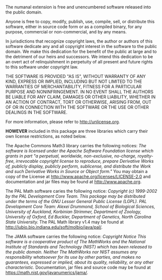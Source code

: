 The numanal extension is free and unencumbered software released into the public domain.

Anyone is free to copy, modify, publish, use, compile, sell, or
distribute this software, either in source code form or as a compiled
binary, for any purpose, commercial or non-commercial, and by any
means.

In jurisdictions that recognize copyright laws, the author or authors
of this software dedicate any and all copyright interest in the
software to the public domain. We make this dedication for the benefit
of the public at large and to the detriment of our heirs and
successors. We intend this dedication to be an overt act of
relinquishment in perpetuity of all present and future rights to this
software under copyright law.

THE SOFTWARE IS PROVIDED "AS IS", WITHOUT WARRANTY OF ANY KIND,
EXPRESS OR IMPLIED, INCLUDING BUT NOT LIMITED TO THE WARRANTIES OF
MERCHANTABILITY, FITNESS FOR A PARTICULAR PURPOSE AND NONINFRINGEMENT.
IN NO EVENT SHALL THE AUTHORS BE LIABLE FOR ANY CLAIM, DAMAGES OR
OTHER LIABILITY, WHETHER IN AN ACTION OF CONTRACT, TORT OR OTHERWISE,
ARISING FROM, OUT OF OR IN CONNECTION WITH THE SOFTWARE OR THE USE OR
OTHER DEALINGS IN THE SOFTWARE.

For more information, please refer to <http://unlicense.org>.

**HOWEVER** included in this package are three libraries which carry their own license restrictions, as noted below.

  The Apache Commons Math3 library carries the following notices: _The software is licensed under the Apache Software Foundation license which grants in part "a perpetual, worldwide, non-exclusive, no-charge, royalty-free, irrevocable copyright license to reproduce, prepare Derivative Works of, publicly display, publicly perform, sublicense, and distribute the Work  and such Derivative Works in Source or Object form."_ You may obtain a copy of the License at http://www.apache.org/licenses/LICENSE-2.0 and documentation and jar files may be found at http://www.apache.org.
  
  The PAL Math software caries the following notice: _Copyright (c) 1999-2002 by the PAL Development Core Team.  This package may be distributed under the terms of the GNU Lesser General Public License (LGPL).  PAL Development Core Team: Alexei Drummond, School of Biological Sciences, University of Auckland, Korbinian Strimmer, Department of Zoology, University of Oxford, Ed Buckler, Department of Genetics, North Carolina State University._ The PAL Math library v1.4 may be found at http://iubio.bio.indiana.edu/soft/molbio/java/pal/.  
  
  The JAMA software carries the following notice: _Copyright Notice This software is a cooperative product of The MathWorks and the National Institute of Standards and Technology (NIST) which has been released to the public domain. Neither The MathWorks nor NIST assumes any responsibility whatsoever for its use by other parties, and makes no guarantees, expressed or implied, about its quality, reliability, or any other characteristic._  Documentation, jar files and source code may be found at https://math.nist.gov/javanumerics/jama/.

